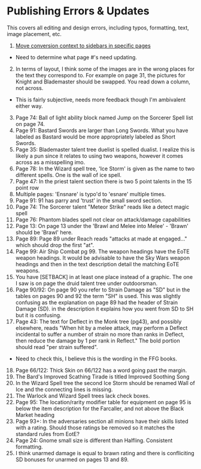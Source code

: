 # Publishing Errors & Updates

This covers all editing and design errors, including typos, formatting, text, image placement, etc.

1. [Move conversion context to sidebars in specific pages](https://www.reddit.com/r/swrpg/comments/5jl3ol/sky_wars_edge_of_the_kingdom_a_free_120_page/dbhk9qg/)
  - Need to determine what page #'s need updating.
2. In terms of layout, I think some of the images are in the wrong places for the text they correspond to. For example on page 31, the pictures for Knight and Blademaster should be swapped. You read down a column, not across. 
  - This is fairly subjective, needs more feedback though I'm ambivalent either way.
3. Page 74: Ball of light ability block named Jump on the Sorcerer Spell list on page 74.
4. Page 91: Bastard Swords are larger than Long Swords. What you have labeled as Bastard would be more appropriately labeled as Short Swords.
5. Page 35: Blademaster talent tree duelist is spelled dualist. I realize this is likely a pun since it relates to using two weapons, however it comes across as a misspelling imo.
6. Page 78: In the Wizard spell tree, 'Ice Storm' is given as the name to two different spells. One is the wall of ice spell.
7. Page 47: In the priest talent section there is two 5 point talents in the 15 point row
8. Multiple pages: 'Ensnare' is typo'd to 'esnare' multiple times.
9. Page 91: 91 has parry and 'trust' in the small sword section.
10. Page 74: The Sorcerer talent "Meteor Strike" reads like a detect magic spell
11. Page 76: Phantom blades spell not clear on attack/damage capabilities
12. Page 13: On page 13 under the 'Brawl and Melee into Melee' - 'Brawn' should be 'Brawl' here.
13. Page 89: Page 89 under Reach reads "attacks at made at engaged..." which should drop the first "at".
14. Page 99: Air Ship Combat pg 99. The weapon headings have the EoTE weapon headings. It would be advisable to have the Sky Wars weapon headings and then in the text description detail the matching EoTE weapons.
15. You have [SETBACK] in at least one place instead of a graphic. The one I saw is on page the druid talent tree under outdoorsman.
16. Page 90/92: On page 90 you refer to Strain Damage as "SD" but in the tables on pages 90 and 92 the term "SH" is used. This was slightly confusing as the explanation on page 89 had the header of Strain Damage (SD).
in the description it explains how you went from SD to SH but it is confusing.
17. Page 43: The text for Deflect in the Monk tree (pg43), and possibly elsewhere, reads "When hit by a melee attack, may perform a Deflect incidental to suffer a number of strain no more than ranks in Deflect, then reduce the damage by 1 per rank in Reflect." The bold portion should read "per strain suffered".
  - Need to check this, I believe this is the wording in the FFG books.
18. Page 66/122: Thick Skin on 66/122 has a word going past the margin.
19. The Bard's Improved Scathing Tirade is titled Improved Soothing Song
20. In the Wizard Spell tree the second Ice Storm should be renamed Wall of Ice and the connecting lines is missing.
21. The Warlock and Wizard Spell trees lack check boxes.
22. Page 95: The location/rarity modifier table for equipment on page 95 is below the item description for the Farcaller, and not above the Black Market heading
23. Page 93+: In the adversaries section all minions have their skills listed with a rating. Should those ratings be removed so it matches the standard rules from EotE?
24. Page 24: Gnome small size is different than Halfling. Consistent formatting.
25. I think unarmed damage is equal to brawn rating and there is confliciting SD bonuses for unarmed on pages 13 and 89.
